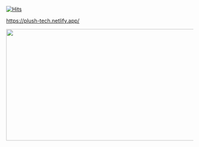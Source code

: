 
  
[![Hits](https://hits.seeyoufarm.com/api/count/incr/badge.svg?url=https%3A%2F%2Fgithub.com%2FPlush777&count_bg=%2330A4D4&title_bg=%23555555&icon=&icon_color=%23E7E7E7&title=hits&edge_flat=false)](https://hits.seeyoufarm.com)
  
https://plush-tech.netlify.app/


<a href="https://github.com/devxb/gitanimals">
<img
  src="https://render.gitanimals.org/farms/Plush777"
  width="600"
  height="300"
/>
</a>
